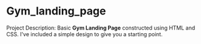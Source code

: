 # Gym_landing_page
Project Description:
Basic **Gym Landing Page** constructed using HTML and CSS. I've included a simple design to give you a starting point.
